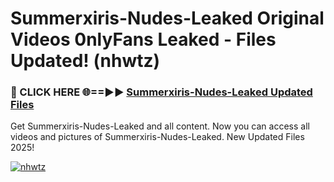 # Summerxiris-Nudes-Leaked Original Videos 0nlyFans Leaked - Files Updated! (nhwtz)

<h3>🔴 CLICK HERE 🌐==►► <a href="https://tinyurl.com/yc6ubb5a" rel="nofollow">Summerxiris-Nudes-Leaked Updated Files</a></h3>

Get Summerxiris-Nudes-Leaked and all content. Now you can access all videos and pictures of Summerxiris-Nudes-Leaked. New Updated Files 2025!

[![nhwtz](https://i.imgur.com/7eu0CRL.gif)](https://tinyurl.com/yc6ubb5a)
